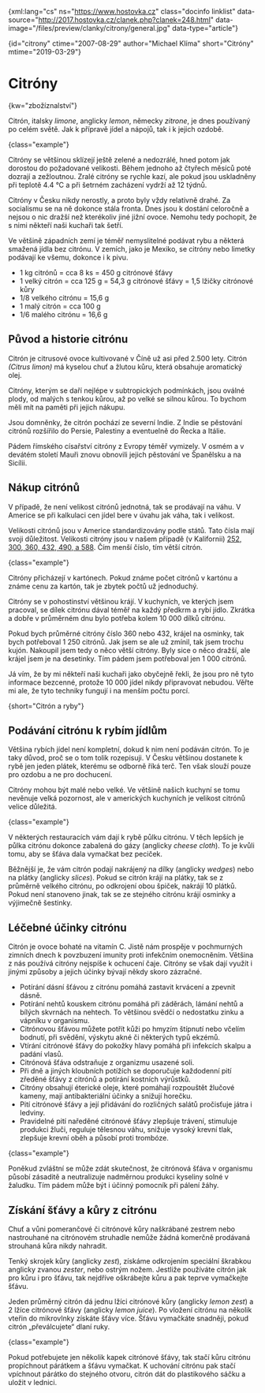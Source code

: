 
{xml:lang="cs" ns="https://www.hostovka.cz" class="docinfo linklist" data-source="http://2017.hostovka.cz/clanek.php?clanek=248.html" data-image="/files/preview/clanky/citrony/general.jpg" data-type="article"}

{id="citrony" ctime="2007-08-29" author="Michael Klíma" short="Citróny" mtime="2019-03-29"}

# Citróny

<!-- generated attribute kw by user_udpatekw.sh on 2019-03-11, do not edit -->

{kw="zbožíznalství"}

Citrón, italsky _limone_, anglicky _lemon_, německy _zitrone_, je dnes používaný po celém světě. Jak k přípravě jídel a nápojů, tak i k jejich ozdobě.

{class="example"}

Citróny se většinou sklízejí ještě zelené a nedozrálé, hned potom jak dorostou do požadované velikosti. Během jednoho až čtyřech měsíců poté dozrají a zežloutnou. Zralé citróny se rychle kazí, ale pokud jsou uskladněny při teplotě 4.4 °C a při šetrném zacházení vydrží až 12 týdnů.

Citróny v Česku nikdy nerostly, a proto byly vždy relativně drahé. Za socialismu se na ně dokonce stála fronta. Dnes jsou k dostání celoročně a nejsou o nic dražší než kterékoliv jiné jižní ovoce. Nemohu tedy pochopit, že s nimi někteří naši kuchaři tak šetří.

Ve většině západních zemí je téměř nemyslitelné podávat rybu a některá smažená jídla bez citrónu. V zemích, jako je Mexiko, se citróny nebo limetky podávají ke všemu, dokonce i k pivu.

 * 1 kg citrónů = cca 8 ks = 450 g citrónové šťávy
 * 1 velký citrón = cca 125 g = 54,3 g citrónové šťávy = 1,5 lžičky citrónové kůry
 * 1/8 velkého citrónu = 15,6 g
 * 1 malý citrón = cca 100 g
 * 1/6 malého citrónu = 16,6 g

## Původ a historie citrónu

Citrón je citrusové ovoce kultivované v Číně už asi před 2.500 lety. Citrón _(Citrus limon)_ má kyselou chuť a žlutou kůru, která obsahuje aromatický olej.

Citróny, kterým se daří nejlépe v subtropických podmínkách, jsou oválné plody, od malých s tenkou kůrou, až po velké se silnou kůrou. To bychom měli mít na paměti při jejich nákupu.

Jsou domněnky, že citrón pochází ze severní Indie. Z Indie se pěstování citrónů rozšířilo do Persie, Palestiny a eventuelně do Řecka a Itálie.

Pádem římského císařství citróny z Evropy téměř vymizely. V osmém a v devátém století Mauři znovu obnovili jejich pěstování ve Španělsku a na Sicílii.

## Nákup citrónů

V případě, že není velikost citrónů jednotná, tak se prodávají na váhu. V Americe se při kalkulaci cen jídel bere v úvahu jak váha, tak i velikost.

Velikosti citrónů jsou v Americe standardizovány podle států. Tato čísla mají svoji důležitost. Velikosti citróny jsou v našem případě (v Kalifornii) [252, 300, 360, 432, 490, a 588][1]. Čím menší číslo, tím větší citrón.

{class="example"}

Citróny přicházejí v kartónech. Pokud známe počet citrónů v kartónu a známe cenu za kartón, tak je zbytek počtů už jednoduchý.

Citróny se v pohostinství většinou krájí. V kuchyních, ve kterých jsem pracoval, se dílek citrónu dával téměř na každý předkrm a rybí jídlo. Zkrátka a dobře v průměrném dnu bylo potřeba kolem 10 000 dílků citrónu.

Pokud bych průměrné citróny číslo 360 nebo 432, krájel na osminky, tak bych potřeboval 1 250 citrónů. Jak jsem se ale už zmínil, tak jsem trochu kujón. Nakoupil jsem tedy o něco větší citróny. Byly sice o něco dražší, ale krájel jsem je na desetinky. Tím pádem jsem potřeboval jen 1 000 citrónů.

Já vím, že by mi někteří naši kuchaři jako obyčejně řekli, že jsou pro ně tyto informace bezcenné, protože 10 000 jídel nikdy připravovat nebudou. Věřte mi ale, že tyto techniky fungují i na menším počtu porcí.

{short="Citrón a ryby"}

## Podávání citrónu k rybím jídlům

Většina rybích jídel není kompletní, dokud k nim není podáván citrón. To je taky důvod, proč se o tom tolik rozepisuji. V Česku většinou dostanete k rybě jen jeden plátek, kterému se odborně říká terč. Ten však slouží pouze pro ozdobu a ne pro dochucení.

Citróny mohou být malé nebo velké. Ve většině našich kuchyní se tomu nevěnuje velká pozornost, ale v amerických kuchyních je velikost citrónů velice důležitá.

{class="example"}

V některých restauracích vám dají k rybě půlku citrónu. V těch lepších je půlka citrónu dokonce zabalená do gázy (anglicky _cheese cloth_). To je kvůli tomu, aby se šťáva dala vymačkat bez peciček.

Běžnější je, že vám citrón podají nakrájený na dílky (anglicky _wedges_) nebo na plátky (anglicky _slices_). Pokud se citrón krájí na plátky, tak se z průměrně velkého citrónu, po odkrojení obou špiček, nakrájí 10 plátků. Pokud není stanoveno jinak, tak se ze stejného citrónu krájí osminky a výjimečně šestinky.

## Léčebné účinky citrónu

Citrón je ovoce bohaté na vitamín C. Jistě nám prospěje v pochmurných zimních dnech k povzbuzení imunity proti infekčním onemocněním. Většina z nás používá citróny nejspíše k ochucení čaje. Citróny se však dají využít i jinými způsoby a jejich účinky bývají někdy skoro zázračné.

 * Potírání dásní šťávou z citrónu pomáhá zastavit krvácení a zpevnit dásně.
 * Potírání nehtů kouskem citrónu pomáhá při záděrách, lámání nehtů a bílých skvrnách na nehtech. To většinou svědčí o nedostatku zinku a vápníku v organismu.
 * Citrónovou šťávou můžete potřít kůži po hmyzím štípnutí nebo včelím bodnutí, při svědění, výskytu akné či některých typů ekzémů.
 * Vtírání citrónové šťávy do pokožky hlavy pomáhá při infekcích skalpu a padání vlasů.
 * Citrónová šťáva odstraňuje z organizmu usazené soli.
 * Při dně a jiných kloubních potížích se doporučuje každodenní pití zředěné šťávy z citrónů a potírání kostních výrůstků.
 * Citróny obsahují éterické oleje, které pomáhají rozpouštět žlučové kameny, mají antibakteriální účinky a snižují horečku.
 * Pití citrónové šťávy a její přidávání do rozličných salátů pročisťuje játra i ledviny.
 * Pravidelné pití naředěné citrónové šťávy zlepšuje trávení, stimuluje produkci žluči, reguluje tělesnou váhu, snižuje vysoký krevní tlak, zlepšuje krevní oběh a působí proti trombóze.

{class="example"}

Poněkud zvláštní se může zdát skutečnost, že citrónová šťáva v organismu působí zásaditě a neutralizuje nadměrnou produkci kyseliny solné v žaludku. Tím pádem může být i účinný pomocník při pálení žáhy.

## Získání šťávy a kůry z citrónu

Chuť a vůni pomerančové či citrónové kůry naškrábané zestrem nebo nastrouhané na citrónovém struhadle nemůže žádná komerčně prodávaná strouhaná kůra nikdy nahradit.

Tenký skrojek kůry (anglicky _zest_), získáme odkrojením speciální škrabkou anglicky zvanou _zester_, nebo ostrým nožem. Jestliže používáte citrón jak pro kůru i pro šťávu, tak nejdříve oškrábejte kůru a pak teprve vymačkejte šťávu.

Jeden průměrný citrón dá jednu lžíci citrónové kůry (anglicky _lemon zest_) a 2 lžíce citrónové šťávy (anglicky _lemon juice_). Po vložení citrónu na několik vteřin do mikrovlnky získáte šťávy více. Šťávu vymačkáte snadněji, pokud citrón „převálcujete“ dlaní ruky.

{class="example"}

Pokud potřebujete jen několik kapek citrónové šťávy, tak stačí kůru citrónu propíchnout párátkem a šťávu vymačkat. K uchování citrónu pak stačí vpíchnout párátko do stejného otvoru, citrón dát do plastikového sáčku a uložit v lednici.

 [1]: https://books.google.com/books?id=2ZtMAQAAMAAJ&lpg=PA3087&ots=yCc1RK3bQK&dq=usa%20lemon%20sizes%20252%2C%20300%2C%20360%2C%20432%2C%20490%2C%20a%20588&hl=cs&pg=PA3087#v=onepage&q=usa%20lemon%20sizes%20252,%20300,%20360,%20432,%20490,%20a%20588

